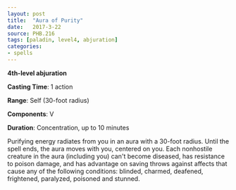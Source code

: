 ```yaml
---
layout: post
title:  "Aura of Purity"
date:   2017-3-22
source: PHB.216
tags: [paladin, level4, abjuration]
categories:
- spells
---
```


**4th-level abjuration**

**Casting Time**: 1 action

**Range**: Self (30-foot radius)

**Components**: V

**Duration**: Concentration, up to 10 minutes

Purifying energy radiates from you in an aura with a 30-foot radius. Until the spell ends, the aura moves with you, centered on you. Each nonhostile creature in the aura (including you) can't become diseased, has resistance to poison damage, and has advantage on saving throws against affects that cause any of the following conditions: blinded, charmed, deafened, frightened, paralyzed, poisoned and stunned.
